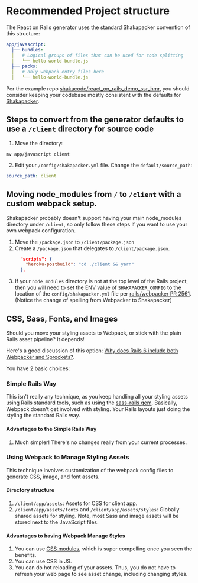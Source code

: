 # Recommended Project structure

The React on Rails generator uses the standard Shakapacker convention of this structure:

```yml
app/javascript:
  ├── bundles:
  │   # Logical groups of files that can be used for code splitting
  │   └── hello-world-bundle.js
  ├── packs:
  │   # only webpack entry files here
  │   └── hello-world-bundle.js
```

Per the example repo [shakacode/react_on_rails_demo_ssr_hmr](https://github.com/shakacode/react_on_rails_demo_ssr_hmr),
you should consider keeping your codebase mostly consistent with the defaults for [Shakapacker](https://github.com/shakacode/shakapacker).

## Steps to convert from the generator defaults to use a `/client` directory for source code

1. Move the directory:

```
mv app/javascript client
```

2. Edit your `/config/shakapacker.yml` file. Change the `default/source_path`:

```yml
source_path: client
```

## Moving node_modules from `/` to `/client` with a custom webpack setup.

Shakapacker probably doesn't support having your main node_modules directory under `/client`, so only follow these steps if you want to use your own webpack configuration.

1. Move the `/package.json` to `/client/package.json`
2. Create a `/package.json` that delegates to `/client/package.json`.
   ```json
     "scripts": {
       "heroku-postbuild": "cd ./client && yarn"
     },
   ```
3. If your `node_modules` directory is not at the top level of the Rails project, then you will need to set the
   ENV value of `SHAKAPACKER_CONFIG` to the location of the `config/shakapacker.yml` file per [rails/webpacker PR 2561](https://github.com/rails/webpacker/pull/2561). (Notice the change of spelling from Webpacker to Shakapacker)

## CSS, Sass, Fonts, and Images

Should you move your styling assets to Webpack, or stick with the plain Rails asset pipeline? It depends!

Here's a good discussion of this option: [Why does Rails 6 include both Webpacker and Sprockets?](https://rossta.net/blog/why-does-rails-install-both-webpacker-and-sprockets.html).

You have 2 basic choices:

### Simple Rails Way

This isn't really any technique, as you keep handling all your styling assets using Rails standard tools, such as using the [sass-rails gem](https://rubygems.org/gems/sass-rails/versions/5.0.4). Basically, Webpack doesn't get involved with styling. Your Rails layouts just doing the styling the standard Rails way.

#### Advantages to the Simple Rails Way

1. Much simpler! There's no changes really from your current processes.

### Using Webpack to Manage Styling Assets

This technique involves customization of the webpack config files to generate CSS, image, and font assets.

#### Directory structure

1. `/client/app/assets`: Assets for CSS for client app.
1. `/client/app/assets/fonts` and `/client/app/assets/styles`: Globally shared assets for styling. Note, most Sass and image assets will be stored next to the JavaScript files.

#### Advantages to having Webpack Manage Styles

1. You can use [CSS modules](https://github.com/css-modules/css-modules), which is super compelling once you seen the benefits.
1. You can use CSS in JS.
1. You can do hot reloading of your assets. Thus, you do not have to refresh your web page to see asset change, including changing styles.
